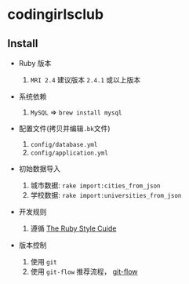 # codingirlsclub
## Install

* Ruby 版本
  1. `MRI 2.4` 建议版本 `2.4.1` 或以上版本

* 系统依赖
  1. `MySQL` => `brew install mysql`

* 配置文件(拷贝并编辑`.bk`文件)
    1. `config/database.yml`
    2. `config/application.yml`

* 初始数据导入
  1. 城市数据: `rake import:cities_from_json`
  2. 学校数据: `rake import:universities_from_json`

* 开发规则
  1. 遵循 [The Ruby Style Cuide](https://github.com/bbatsov/ruby-style-guide)

* 版本控制
  1. 使用 `git`
  2. 使用 `git-flow` 推荐流程， [git-flow](https://github.com/petervanderdoes/gitflow-avh)
